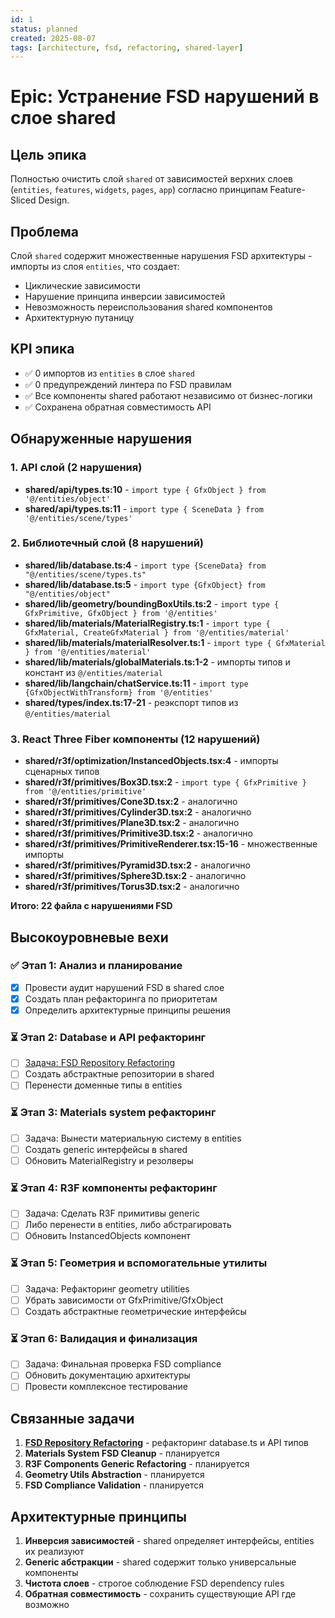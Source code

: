 ```yaml
---
id: 1
status: planned
created: 2025-08-07
tags: [architecture, fsd, refactoring, shared-layer]
---
```


# Epic: Устранение FSD нарушений в слое shared

## Цель эпика

Полностью очистить слой `shared` от зависимостей верхних слоев (`entities`, `features`, `widgets`, `pages`, `app`) согласно принципам Feature-Sliced Design.

## Проблема

Слой `shared` содержит множественные нарушения FSD архитектуры - импорты из слоя `entities`, что создает:
- Циклические зависимости
- Нарушение принципа инверсии зависимостей  
- Невозможность переиспользования shared компонентов
- Архитектурную путаницу

## KPI эпика

- ✅ 0 импортов из `entities` в слое `shared`
- ✅ 0 предупреждений линтера по FSD правилам
- ✅ Все компоненты shared работают независимо от бизнес-логики
- ✅ Сохранена обратная совместимость API

## Обнаруженные нарушения

### 1. API слой (2 нарушения)
- **shared/api/types.ts:10** - `import type { GfxObject } from '@/entities/object'`
- **shared/api/types.ts:11** - `import type { SceneData } from '@/entities/scene/types'`

### 2. Библиотечный слой (8 нарушений)
- **shared/lib/database.ts:4** - `import type {SceneData} from "@/entities/scene/types.ts"`
- **shared/lib/database.ts:5** - `import type {GfxObject} from "@/entities/object"`
- **shared/lib/geometry/boundingBoxUtils.ts:2** - `import type { GfxPrimitive, GfxObject } from '@/entities'`
- **shared/lib/materials/MaterialRegistry.ts:1** - `import type { GfxMaterial, CreateGfxMaterial } from '@/entities/material'`
- **shared/lib/materials/materialResolver.ts:1** - `import type { GfxMaterial } from '@/entities/material'`
- **shared/lib/materials/globalMaterials.ts:1-2** - импорты типов и констант из `@/entities/material`
- **shared/lib/langchain/chatService.ts:11** - `import type {GfxObjectWithTransform} from '@/entities'`
- **shared/types/index.ts:17-21** - реэкспорт типов из `@/entities/material`

### 3. React Three Fiber компоненты (12 нарушений)
- **shared/r3f/optimization/InstancedObjects.tsx:4** - импорты сценарных типов
- **shared/r3f/primitives/Box3D.tsx:2** - `import type { GfxPrimitive } from '@/entities/primitive'`
- **shared/r3f/primitives/Cone3D.tsx:2** - аналогично
- **shared/r3f/primitives/Cylinder3D.tsx:2** - аналогично  
- **shared/r3f/primitives/Plane3D.tsx:2** - аналогично
- **shared/r3f/primitives/Primitive3D.tsx:2** - аналогично
- **shared/r3f/primitives/PrimitiveRenderer.tsx:15-16** - множественные импорты
- **shared/r3f/primitives/Pyramid3D.tsx:2** - аналогично
- **shared/r3f/primitives/Sphere3D.tsx:2** - аналогично
- **shared/r3f/primitives/Torus3D.tsx:2** - аналогично

**Итого: 22 файла с нарушениями FSD**

## Высокоуровневые вехи

### ✅ Этап 1: Анализ и планирование
- [x] Провести аудит нарушений FSD в shared слое
- [x] Создать план рефакторинга по приоритетам
- [x] Определить архитектурные принципы решения

### ⏳ Этап 2: Database и API рефакторинг
- [ ] [Задача: FSD Repository Refactoring](tasks/002-fsd-repository-refactoring/AGENT_TASK_SUMMARY.md)
- [ ] Создать абстрактные репозитории в shared
- [ ] Перенести доменные типы в entities

### ⏳ Этап 3: Materials system рефакторинг  
- [ ] Задача: Вынести материальную систему в entities
- [ ] Создать generic интерфейсы в shared
- [ ] Обновить MaterialRegistry и резолверы

### ⏳ Этап 4: R3F компоненты рефакторинг
- [ ] Задача: Сделать R3F примитивы generic
- [ ] Либо перенести в entities, либо абстрагировать
- [ ] Обновить InstancedObjects компонент

### ⏳ Этап 5: Геометрия и вспомогательные утилиты
- [ ] Задача: Рефакторинг geometry utilities  
- [ ] Убрать зависимости от GfxPrimitive/GfxObject
- [ ] Создать абстрактные геометрические интерфейсы

### ⏳ Этап 6: Валидация и финализация
- [ ] Задача: Финальная проверка FSD compliance
- [ ] Обновить документацию архитектуры
- [ ] Провести комплексное тестирование

## Связанные задачи

1. **[FSD Repository Refactoring](tasks/002-fsd-repository-refactoring/AGENT_TASK_SUMMARY.md)** - рефакторинг database.ts и API типов
2. **Materials System FSD Cleanup** - планируется
3. **R3F Components Generic Refactoring** - планируется  
4. **Geometry Utils Abstraction** - планируется
5. **FSD Compliance Validation** - планируется

## Архитектурные принципы

1. **Инверсия зависимостей** - shared определяет интерфейсы, entities их реализуют
2. **Generic абстракции** - shared содержит только универсальные компоненты
3. **Чистота слоев** - строгое соблюдение FSD dependency rules
4. **Обратная совместимость** - сохранить существующие API где возможно